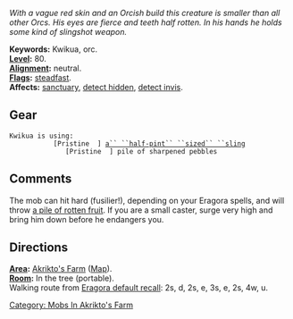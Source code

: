 *With a vague red skin and an Orcish build this creature is smaller than
all other Orcs. His eyes are fierce and teeth half rotten. In his hands
he holds some kind of slingshot weapon.*

**Keywords:** Kwikua, orc.  
**[Level](Level.md "wikilink"):** 80.  
**[Alignment](Alignment.md "wikilink"):** neutral.  
**[Flags](:Category:_Mob_Types.md "wikilink"):**
[steadfast](Sentinel_Mobs.md "wikilink").  
**Affects:** [sanctuary](Sanctuary.md "wikilink"), [detect
hidden](Detect_Hidden.md "wikilink"), [detect
invis](Detect_Invis.md "wikilink").  

## Gear

`Kwikua is using:`  
<wielded>`           [Pristine  ] `[`a`` ``half-pint`` ``sized`` ``sling`](Half-Pint_Sized_Sling.md "wikilink")  
<held>`              [Pristine  ] pile of sharpened pebbles`

## Comments

The mob can hit hard (fusilier!), depending on your Eragora spells, and
will throw [a pile of rotten fruit](Pile_of_Rotten_Fruit.md "wikilink").
If you are a small caster, surge very high and bring him down before he
endangers you.

## Directions

**[Area](:Category:_Areas.md "wikilink"):** [Akrikto's
Farm](:Category:_Akrikto's_Farm.md "wikilink")
([Map](Akrikto's_Farm_Map.md "wikilink")).  
**[Room](:Category:_Rooms.md "wikilink"):** In the tree (portable).  
Walking route from [Eragora default
recall](Eragora_default_recall "wikilink"): 2s, d, 2s, e, 3s, e, 2s, 4w,
u.  

[Category: Mobs In Akrikto's
Farm](Category:_Mobs_In_Akrikto's_Farm "wikilink")
